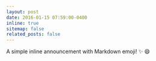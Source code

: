 ```yaml
---
layout: post
date: 2016-01-15 07:59:00-0400
inline: true
sitemap: false
related_posts: false
---
```


A simple inline announcement with Markdown emoji! :sparkles: :smile:
